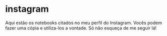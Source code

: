 # instagram
Aqui estão os notebooks citados no meu perfil do Instagram. Vocês podem fazer uma cópia e utiliza-los a vontade. Só não esqueça de me seguir lá!
